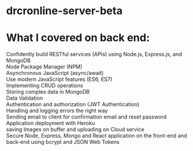 # drcronline-server-beta


# What I covered on back end:
Confidently build RESTful services (APIs) using Node.js, Express.js, and MongoDB </br>
Node Package Manager (NPM)</br>
Asynchronous JavaScript (async/await)</br>
Use modern JavaScript features (ES6, ES7)</br>
Implementing CRUD operations</br>
Storing complex data in MongoDB</br>
Data Validation</br>
Authentication and authorization (JWT Authentication)</br>
Handling and logging errors the right way</br>
Sending email to client for confirmation email and reset password </br>
Application deployment with Heroku</br>
saving  Images on buffer and uploading on Cloud service</br>
Secure Node, Express, Mongo and React application on the front-end and back-end using bcrypt and JSON Web Tokens</br>
